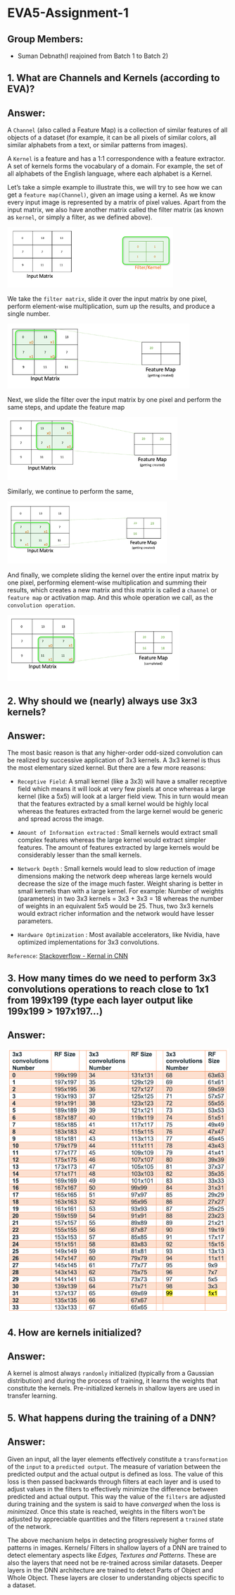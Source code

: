 # **EVA5-Assignment-1**

## Group Members:
- Suman Debnath(I reajoined from Batch 1 to Batch 2)

## **1.	What are Channels and Kernels (according to EVA)?**

## **Answer:**

A `Channel` (also called a Feature Map) is a collection of similar features of all objects of a dataset (for example, it can be all pixels of similar colors, all similar alphabets from a text, or similar patterns from images).

A `Kernel` is a feature and has a 1:1 correspondence with a feature extractor. A set of kernels forms the vocabulary of a domain. For example, the set of all alphabets of the English language, where each alphabet is a Kernel.
 
Let’s take a simple example to illustrate this, we will try to see how we can get a `feature map(Channel)`, given an image using a kernel. As we know every input image is represented by a matrix of pixel values. Apart from the input matrix, we also have another matrix called the filter matrix (as known as `kernel`, or simply a filter, as we defined above). 

![img1](img/1.png)

We take the `filter matrix`, slide it over the input matrix by one pixel, perform element-wise multiplication, sum up the results, and produce a single number. 

![img2](img/2.png)

Next, we slide the filter over the input matrix by one pixel and perform the same steps, and update the feature map

![img3](img/3.png)

Similarly, we continue to perform the same, 

![img4](img/4.png)
 
And finally, we complete sliding the kernel over the entire input matrix by one pixel, performing element-wise multiplication and summing their results, which creates a new matrix and this matrix is called a `channel` or `feature map` or activation map. And this whole operation we call, as the `convolution operation`.

![img5](img/5.png)

## **2.	Why should we (nearly) always use 3x3 kernels?**

## **Answer:**

The most basic reason is that any higher-order odd-sized convolution can be realized by successive application of 3x3 kernels. A 3x3 kernel is thus the most elementary sized kernel. But there are a few more reasons:

- `Receptive Field`: A small kernel (like a 3x3) will have a smaller receptive field which means it will look at very few pixels at once whereas a large kernel (like a 5x5) will look at a larger field view. This in turn would mean that the features extracted by a small kernel would be highly local whereas the features extracted from the large kernel would be generic and spread across the image.

- `Amount of Information extracted` : Small kernels would extract small complex features whereas the large kernel would extract simpler features. The amount of features extracted by large kernels would be considerably lesser than the small kernels.

- `Network Depth` : Small kernels would lead to slow reduction of image dimensions making the network deep whereas large kernels would decrease the size of the image much faster. Weight sharing is better in small kernels than with a large kernel. For example: Number of weights (parameters) in two 3x3 kernels = 3x3 + 3x3 = 18 whereas the number of weights in an equivalent 5x5 would be 25. Thus, two 3x3 kernels would extract richer information and the network would have lesser parameters.

- `Hardware Optimization` : Most available accelerators, like Nvidia, have optimized implementations for 3x3 convolutions.

`Reference`: [Stackoverflow - Kernal in CNN](https://stackoverflow.com/questions/56320862/1x1-3x3-5x5-kernal-in-convolution-neural-network)
 
## **3.	How many times do we need to perform 3x3 convolutions operations to reach close to 1x1 from 199x199 (type each layer output like 199x199 > 197x197...)**

## **Answer:**

![img6](img/6.png)
 
## **4.	How are kernels initialized?**

## **Answer:**

A kernel is almost always `randomly` initialized (typically from a Gaussian distribution) and during the process of training, it learns the weights that constitute the kernels. Pre-initialized kernels in shallow layers are used in transfer learning.
 
## **5. What happens during the training of a DNN?**

## **Answer:**


Given an input, all the layer elements effectively constitute a `transformation` of the `input` to a `predicted output`. The measure of variation between the predicted output and the actual output is defined as loss. The value of this loss is then passed backwards through filters at each layer and is used to adjust values in the filters to effectively minimize the difference between predicted and actual output. This way the value of the `filters` are adjusted during training and the system is said to have _converged_ when the loss is _minimized_. Once this state is reached, weights in the filters won't be adjusted by appreciable quantities and the filters represent a `trained` state of the network.
 
The above mechanism helps in detecting progressively higher forms of patterns in images. Kernels/ Filters in shallow layers of a DNN are trained to detect elementary aspects like _Edges, Textures and Patterns_. These are also the layers that need not be re-trained across similar datasets. Deeper layers in the DNN architecture are trained to detect Parts of Object and Whole Object. These layers are closer to understanding objects specific to a dataset.



